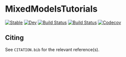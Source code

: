 # MixedModelsTutorials

[![Stable](https://img.shields.io/badge/docs-stable-blue.svg)](https://bates.github.io/Tutorials.jl/stable)
[![Dev](https://img.shields.io/badge/docs-dev-blue.svg)](https://bates.github.io/Tutorials.jl/dev)
[![Build Status](https://travis-ci.com/bates/Tutorials.jl.svg?branch=master)](https://travis-ci.com/bates/Tutorials.jl)
[![Build Status](https://ci.appveyor.com/api/projects/status/github/bates/Tutorials.jl?svg=true)](https://ci.appveyor.com/project/bates/Tutorials-jl)
[![Codecov](https://codecov.io/gh/bates/Tutorials.jl/branch/master/graph/badge.svg)](https://codecov.io/gh/bates/Tutorials.jl)

## Citing

See `CITATION.bib` for the relevant reference(s).

